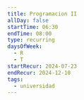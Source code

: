 ```yaml
---
title: Programacion II
allDay: false
startTime: 06:30
endTime: 08:00
type: recurring
daysOfWeek:
  - R
  - T
startRecur: 2024-07-23
endRecur: 2024-12-10
tags:
  - universidad
---
```

